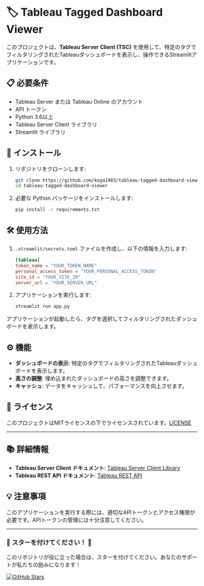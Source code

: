 # 🏷️ Tableau Tagged Dashboard Viewer

このプロジェクトは、**Tableau Server Client (TSC)** を使用して、特定のタグでフィルタリングされたTableauダッシュボードを表示し、操作できるStreamlitアプリケーションです。

## 📋 必要条件

- Tableau Server または Tableau Online のアカウント
- API トークン
- Python 3.6以上
- Tableau Server Client ライブラリ
- Streamlit ライブラリ

## 🚀 インストール

1. リポジトリをクローンします:

    ```bash
    git clone https://github.com/koga1983/tableau-tagged-dashboard-viewer.git
    cd tableau-tagged-dashboard-viewer
    ```

2. 必要な Python パッケージをインストールします:

    ```bash
    pip install -r requirements.txt
    ```

## 🛠️ 使用方法

1. `.streamlit/secrets.toml` ファイルを作成し、以下の情報を入力します:

    ```toml
    [tableau]
    token_name = "YOUR_TOKEN_NAME"
    personal_access_token = "YOUR_PERSONAL_ACCESS_TOKEN"
    site_id = "YOUR_SITE_ID"
    server_url = "YOUR_SERVER_URL"
    ```

2. アプリケーションを実行します:

    ```bash
    streamlit run app.py
    ```

アプリケーションが起動したら、タグを選択してフィルタリングされたダッシュボードを表示します。

## ⚙️ 機能

- **ダッシュボードの表示**: 特定のタグでフィルタリングされたTableauダッシュボードを表示します。
- **高さの調整**: 埋め込まれたダッシュボードの高さを調整できます。
- **キャッシュ**: データをキャッシュして、パフォーマンスを向上させます。

## 📜 ライセンス

このプロジェクトはMITライセンスの下でライセンスされています。[LICENSE](./LICENSE)

---

## 📚 詳細情報

- **Tableau Server Client ドキュメント**: [Tableau Server Client Library](https://tableau.github.io/server-client-python/docs/)
- **Tableau REST API ドキュメント**: [Tableau REST API](https://help.tableau.com/current/api/rest_api/en-us/REST/rest_api.htm)

## 💡 注意事項

このアプリケーションを実行する際には、適切なAPIトークンとアクセス権限が必要です。APIトークンの管理には十分注意してください。

---

### 🌟 **スターを付けてください！** 🌟

このリポジトリが役に立った場合は、スターを付けてください。あなたのサポートが私たちの励みになります！

[![GitHub Stars](https://img.shields.io/github/stars/koga1983/tableau-tagged-dashboard-viewer?style=social)](https://github.com/your-username/tableau-dashboard-portal/stargazers)

